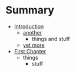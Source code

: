 # Summary

* [Introduction](README.md)
   * [another](another.md)
       * things and stuff
   * [yet more](yet_more.md)
* [First Chapter](chapter1.md)
   * things
       * stuff

